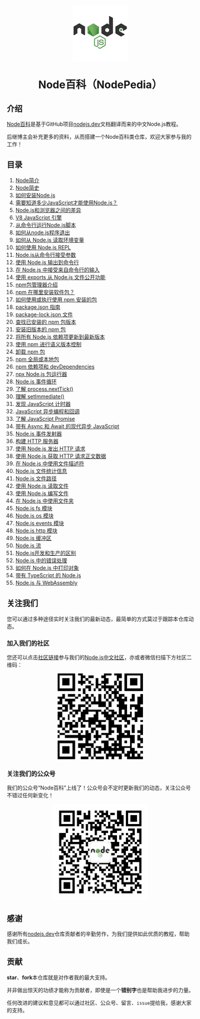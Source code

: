 <div align=center>
<img src="./icon.png" >
<h1>Node百科（NodePedia）</h1>
</div>

## 介绍

[Node百科](https://gitee.com/BigOldWei/node-pedia)是基于GitHub项目[nodejs.dev](https://github.com/nodejs/nodejs.dev)文档翻译而来的中文Node.js教程。

后继博主会补充更多的资料，从而搭建一个Node百科类仓库，欢迎大家参与我的工作！

## 目录

1. [Node简介](./notes/0001-node-introduction.md)
2. [Node简史](./notes/0002-node-history.md)
3. [如何安装Node.js](./notes/0003-how-to-install-node.md)
4. [需要知道多少JavaScript才能使用Node.js？](notes/0004-node-javascript-lang.md)
5. [Node.js和浏览器之间的差异](notes/0005-node-defference-browser.md)
6. [V8 JavaScript 引擎](notes/0006-v8.md)
7. [从命令行运行Node.js脚本](notes/0007-run-node-scripts.md)
8. [如何从node.js程序退出](notes/0008-how-to-exit.md)
9. [如何从 Node.js 读取环境变量](notes/0009-how-to-read-env.md)
10. [如何使用 Node.js REPL](notes/0010-how-to-use-repl.md)
11. [Node.js从命令行接受参数](notes/0011-accept-arg-from-cmd.md)
12. [使用 Node.js 输出到命令行](notes/0012-output-to-cmd.md)
13. [在 Node.js 中接受来自命令行的输入](notes/0013-accept-input-from-cmd.md)
14. [使用 exports 从 Node.js 文件公开功能](notes/0014-expose-functionality.md)
15. [npm包管理器介绍](notes/0015-intro-npm.md)
16. [npm 在哪里安装软件包？](notes/0016-where-npm-install.md)
17. [如何使用或执行使用 npm 安装的包](notes/0017-use-execute-package.md)
18. [package.json 指南](notes/0018-package.json.md)
19. [package-lock.json 文件](notes/0019-package-lock.json.md)
20. [查找已安装的 npm 包版本](notes/0020-installed-version.md)
21. [安装旧版本的 npm 包](notes/0021-install-older-package.md)
22. [将所有 Node.js 依赖项更新到最新版本](notes/0022-update-dependencies.md)
23. [使用 npm 进行语义版本控制](notes/0023-semantic-version-using-npm.md)
24. [卸载 npm 包](notes/0024-uninstall-npm-pkg.md)
25. [npm 全局或本地包](notes/0025-npm-global-local-pkg.md)
26. [npm 依赖项和 devDependencies](notes/0026-npm-dependencies-devdenpend.md)
27. [npx Node.js 包运行器](notes/0027-npx-runer.md)
28. [Node.js 事件循环](notes/0028-nodej-event-loop.md)
29. [了解 process.nextTick()](notes/0029-process.nextTick().md)
30. [理解 setImmediate()](notes/0030-setImmediate().md)
31. [发现 JavaScript 计时器](notes/0031-js-timers.md)
32. [JavaScript 异步编程和回调](notes/0032-js-asyn-programm.md)
33. [了解 JavaScript Promise](notes/0033-js-promises.md)
34. [带有 Async 和 Await 的现代异步 JavaScript](notes/0034-modern-async-js.md)
35. [Node.js 事件发射器](notes/0035-event-emitter.md)
36. [构建 HTTP 服务器](notes/0036-http-server.md)
37. [使用 Node.js 发出 HTTP 请求](notes/0037-make-http-req.md)
38. [使用 Node.js 获取 HTTP 请求正文数据](notes/0038-get-http-req-body.md)
39. [在 Node.js 中使用文件描述符](notes/0039-file-descriptors.md)
40. [Node.js 文件统计信息](notes/0040-node-file-stats.md)
41. [Node.js 文件路径](notes/0041-file-path.md)
42. [使用 Node.js 读取文件](notes/0042-reading-file.md)
43. [使用 Node.js 编写文件](notes/0043-writing-file.md)
44. [在 Node.js 中使用文件夹](notes/0044-folder.md)
45. [Node.js fs 模块](notes/0045-node-fs-module.md)
46. [Node.js os 模块](notes/0046-node-os-module.md)
47. [Node.js events 模块](notes/0047-node-events-module.md)
48. [Node.js http 模块](notes/0048-nodejs-http-module.md)
49. [Node.js 缓冲区](notes/0049-nodejs-buffer.md)
50. [Node.js 流](notes/0050-nodejs-stream.md)
51. [Node.js开发和生产的区别](notes/0051-node-dev-produc.md)
52. [Node.js 中的错误处理](notes/0052-error-handling.md)
53. [如何在 Node.js 中打印对象](notes/0053-how-to-log-obj.md)
54. [带有 TypeScript 的 Node.js](notes/0054-node-with-typescript.md)
55. [Node.js 与 WebAssembly](notes/0055-node-with-webassembly.md)

## 关注我们

您可以通过多种途径实时关注我们的最新动态，最简单的方式莫过于跟踪本仓库动态。
### 加入我们的社区

您还可以点击[社区链接](http://t.csdn.cn/quPtI)参与我们的[Node.js中文社区](http://t.csdn.cn/quPtI)，亦或者微信扫描下方社区二维码：

<div align='center'>
    <img src='./csdn_club.png'>
</div>

### 关注我们的公众号

我们的公众号“Node百科”上线了！公众号会不定时更新我们的动态，关注公众号不错过任何新变化！

<div align='center'>
    <img src='./wechat.jpg'>
</div>

## 感谢

感谢所有[nodejs.dev](https://github.com/nodejs/nodejs.dev)仓库贡献者的辛勤劳作，为我们提供如此优质的教程，帮助我们成长。

## 贡献

**star**、**fork**本仓库就是对作者我的最大支持。

并非做出惊天的功绩才能称为贡献者，即使是一个**错别字**也是帮助我进步的力量。

任何改进的建议和意见都可以通过社区、公众号、留言、`issue`提给我，感谢大家的支持。


